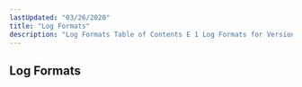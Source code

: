 ```yaml
---
lastUpdated: "03/26/2020"
title: "Log Formats"
description: "Log Formats Table of Contents E 1 Log Formats for Version 3 x E 2 Bounce Classification Codes E 3 Connection Stages..."
---
```


## <a name="log_formats"></a> Log Formats

